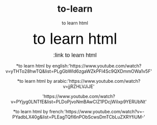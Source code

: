 # to-learn
to learn html
<html>
<head>
<How to learn html>
<title>
hi to learn
</title>
</head>
<body align=center>
<img crc ='logo.jpg'/><br>
<font face='arial' size='+6' color='black' <b>to learn html</font>
<p>

<font face='arial' size='+1'>:link to learn html</font>
<ul>
<p>*to learn html  by english:'https://www.youtube.com/watch?v=yTHTo28hwTQ&list=PLgGbWId6zgaWZkPFI4Sc9QXDmmOWa1v5F'
<p>*to learn html by arabic:'https://www.youtube.com/watch?v=jjRZHLVJiJE'
<p>'https://www.youtube.com/watch?v=PYjyg0LNTfE&list=PLDoPjvoNmBAwClZ1PDcjWilxp9YERUbNt'
<p>*to learn html by french:'https://www.youtube.com/watch?v=-PYadbLX40g&list=PLEagTQfI6nPObScwsDmTCbLuZXRYfiUM-'
</body>
</html> 
